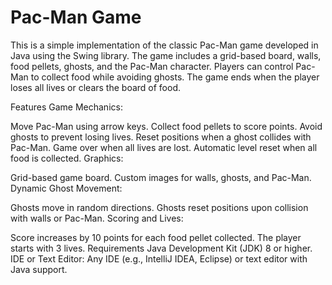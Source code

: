 # Pac-Man Game
This is a simple implementation of the classic Pac-Man game developed in Java using the Swing library. The game includes a grid-based board, walls, food pellets, ghosts, and the Pac-Man character. Players can control Pac-Man to collect food while avoiding ghosts. The game ends when the player loses all lives or clears the board of food.

Features
Game Mechanics:

Move Pac-Man using arrow keys.
Collect food pellets to score points.
Avoid ghosts to prevent losing lives.
Reset positions when a ghost collides with Pac-Man.
Game over when all lives are lost.
Automatic level reset when all food is collected.
Graphics:

Grid-based game board.
Custom images for walls, ghosts, and Pac-Man.
Dynamic Ghost Movement:

Ghosts move in random directions.
Ghosts reset positions upon collision with walls or Pac-Man.
Scoring and Lives:

Score increases by 10 points for each food pellet collected.
The player starts with 3 lives.
Requirements
Java Development Kit (JDK) 8 or higher.
IDE or Text Editor: Any IDE (e.g., IntelliJ IDEA, Eclipse) or text editor with Java support.
